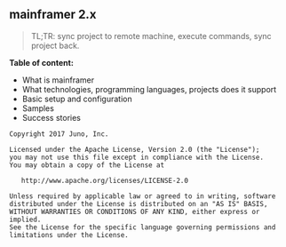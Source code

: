 ## mainframer 2.x

> TL;TR: sync project to remote machine, execute commands, sync project back.

**Table of content:**

* What is mainframer
* What technologies, programming languages, projects does it support
* Basic setup and configuration
* Samples
* Success stories


```
Copyright 2017 Juno, Inc.

Licensed under the Apache License, Version 2.0 (the "License");
you may not use this file except in compliance with the License.
You may obtain a copy of the License at

   http://www.apache.org/licenses/LICENSE-2.0

Unless required by applicable law or agreed to in writing, software
distributed under the License is distributed on an "AS IS" BASIS,
WITHOUT WARRANTIES OR CONDITIONS OF ANY KIND, either express or implied.
See the License for the specific language governing permissions and
limitations under the License.
```

